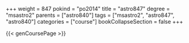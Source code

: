+++
weight = 847
pokind = "po2014"
title = "astro847"
degree = "msastro2"
parents = ["astro840"]
tags = ["msastro2", "astro847", "astro840"]
categories = ["course"]
bookCollapseSection = false
+++

{{< genCoursePage >}}

